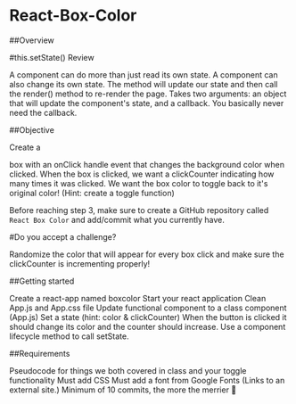 # React-Box-Color

##Overview

#this.setState() Review

A component can do more than just read its own state.
A component can also change its own state.
The method will update our state and then call the render() method to re-render the page.
Takes two arguments: an object that will update the component's state, and a callback. You basically never need the callback.
 

##Objective

Create a <div> box with an onClick handle event that changes the background color when clicked. 
When the box is clicked, we want a clickCounter indicating how many times it was clicked. 
We want the box color to toggle back to it's original color! (Hint: create a toggle function)

Before reaching step 3, make sure to create a GitHub repository called `React Box Color`  and add/commit what you currently have. 
 

#Do you accept a challenge?

Randomize the color that will appear for every box click and make sure the clickCounter is incrementing properly!

##Getting started

Create a react-app named boxcolor
Start your react application
Clean App.js and App.css file
Update functional component to a class component (App.js)
Set a state (hint: color & clickCounter)
When the button is clicked it should change its color and the counter should increase.
Use a component lifecycle method to call setState.
 

##Requirements

Pseudocode for things we both covered in class and your toggle functionality
Must add CSS
Must add a font from Google Fonts (Links to an external site.)
Minimum of 10 commits, the more the merrier 🎄